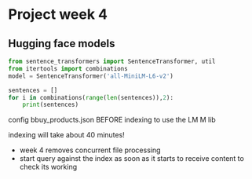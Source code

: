 # Project week 4

## Hugging face models

```python
from sentence_transformers import SentenceTransformer, util
from itertools import combinations
model = SentenceTransformer('all-MiniLM-L6-v2')

sentences = []
for i in combinations(range(len(sentences)),2):
	print(sentences)
```

config bbuy_products.json BEFORE indexing to use the LM M lib

indexing will take about 40 minutes!
- week 4 removes concurrent file processing
- start query against the index as soon as it starts to receive content to check its working
